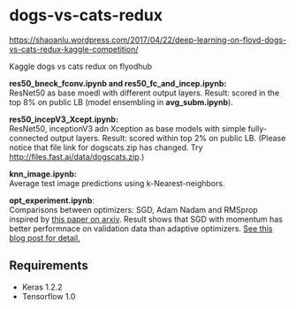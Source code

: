 # dogs-vs-cats-redux

https://shaoanlu.wordpress.com/2017/04/22/deep-learning-on-floyd-dogs-vs-cats-redux-kaggle-competition/

Kaggle dogs vs cats redux on flyodhub

**res50_bneck_fconv.ipynb and res50_fc_and_incep.ipynb:** <br>
ResNet50 as base moedl with different output layers. Result: scored in the top 8% on public LB (model ensembling in **avg_subm.ipynb**).



**res50_incepV3_Xcept.ipynb:** <br>
ResNet50, inceptionV3 adn Xception as base models with simple fully-connected output layers. Result: scored within top 2% on public LB. (Please notice that file link for dogscats.zip has changed. Try http://files.fast.ai/data/dogscats.zip.)



**knn_image.ipynb:** <br>
Average test image predictions using k-Nearest-neighbors.



**opt_experiment.ipynb**: <br>
Comparisons between optimizers: SGD, Adam Nadam and RMSprop inspired by [this paper on arxiv](https://arxiv.org/abs/1705.08292). Result shows that SGD with momentum has better performnace on validation data than adaptive optimizers. [See this blog post for detail.](https://shaoanlu.wordpress.com/2017/05/29/sgd-all-which-one-is-the-best-optimizer-dogs-vs-cats-toy-experiment/)

## Requirements

* Keras 1.2.2
* Tensorflow 1.0
